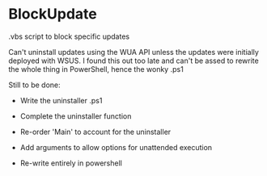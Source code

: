# BlockUpdate
.vbs script to block specific updates 

Can't uninstall updates using the WUA API unless the updates were initially deployed with WSUS.
I found this out too late and can't be assed to rewrite the whole thing in PowerShell, hence the wonky .ps1

Still to be done:
* Write the uninstaller .ps1
* Complete the uninstaller function
* Re-order 'Main' to account for the uninstaller

* Add arguments to allow options for unattended execution

* Re-write entirely in powershell